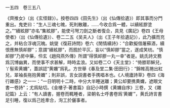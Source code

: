一五四　卷三五八

《齊推女》（出《玄怪録》）。按卷四四《田先生》（出《仙傳拾遺》）即其事而分門重出。鬼吏曰：“生人三魂七魄，死則散離，……今收合爲一體，以續絃膠塗之。”“續絃膠”亦名“集絃膠”，能使弓弩刀劍之斷者復合，具見《廣記》卷四《王母使者》（出《仙傳拾遺》）、卷二二五《吴夫人》（出《王子年拾遺記》），此乃擴而充之，并粘合浮魂沉魄。姚燮《復莊詩問》卷六《閒情續詩》：“合歡擬借屠蘇酒，續恨應無慎卹膠”；意謂“續絃膠”，而囿於平仄，妄以“慎卹膠”當之，遂成笑枋。“慎卹膠”乃房中藥，伶玄《趙飛燕外傳》所謂“得慎卹膠一丸一幸”者是。姚氏詩文務爲沉博幽異，而使事不求甚解，時時孟浪。又如卷二○《天主堂》：“倚膝耶穌兒，丫髻索黄嬭”，蓋誤認“黄嬭”爲乳。方世舉《春及堂二集·田田行》：“錦帷高捲出紅兒，翠袖長拖抱黄嬭”；則非誤，言女説書者手携唱本也。《人境廬詩草》卷四《海行雜感》之一一：“一日明明十二時，中分大半睡迷離；黄公却要携黄嬭，遮眼文書一卷詩”；尤爲貼切。《金樓子·著書篇》自記小時撰《黄嬭自序》三卷，又《雜記篇》上云：“有人讀書，握卷而輒睡者，梁朝名士呼書卷爲‘黄嬭’”，黄氏詩言書足引睡，復以爲己姓牽合，洵工於儷事者。